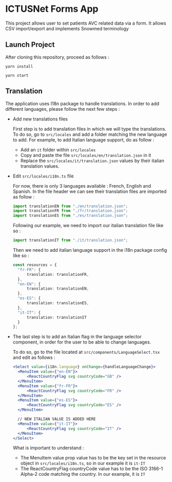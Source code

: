 # ICTUSNet Forms App

This project allows user to set patients AVC related data via a form. It allows CSV import/export and implements Snowmed terminology

## Launch Project

After cloning this repository, proceed as follows :

`yarn install`

`yarn start`

## Translation

The application uses I18n package to handle translations. In order to add different languages, please follow the next few steps : 

- Add new translations files

    First step is to add translation files in which we will type the translations. To do so, go to `src/locales` and add a folder matching the new language to add. For example, to add Italian language support, do as follow :
  
  - Add an `it` folder within `src/locales`
  - Copy and paste the file `src/locales/en/translation.json` in it
  - Replace the `src/locales/it/translation.json` values by their italian translation values.

- Edit `src/locales/i18n.ts` file
  
    For now, there is only 3 languages available : French, English and Spanish. In the file header we can see their translation files are imported as follow :

    ```typescript
    import translationEN from "./en/translation.json";
    import translationFR from "./fr/translation.json";
    import translationES from "./es/translation.json";
    ```

    Following our example, we need to import our italian translation file like so :

    ```typescript
    import translationIT from "./it/translation.json";
    ```

    Then we need to add italian language support in the i18n package config like so :

  ```typescript 
  const resources = {
    "fr-FR": {
        translation: translationFR,
    },
    "en-EN": {
        translation: translationEN,
    },
    "es-ES": {
        translation: translationES,
    },
    "it-IT": {
        translation: translationIT
    }
  };
  ```

- The last step is to add an Italian flag in the language selector component, in order for the user to be able to change languages.
  
  To do so, go to the file located at `src/components/LanguageSelect.tsx` and edit as follows :

  ```jsx
  <Select value={i18n.language} onChange={handleLanguageChange}>
    <MenuItem value={"en-EN"}>
        <ReactCountryFlag svg countryCode="GB" />
    </MenuItem>
    <MenuItem value={"fr-FR"}>
        <ReactCountryFlag svg countryCode="FR" />
    </MenuItem>
    <MenuItem value={"es-ES"}>
        <ReactCountryFlag svg countryCode="ES" />
    </MenuItem>

    // NEW ITALIAN VALUE IS ADDED HERE
    <MenuItem value={"it-IT"}>
        <ReactCountryFlag svg countryCode="IT" />
    </MenuItem>
  </Select>
  ```

    What is important to understand :
    - The MenuItem value prop value has to be the key set in the resource object in `src/locales/i18n.ts`, so in our example it is `it-IT`
    - The ReactCountryFlag countryCode value has to be the ISO 3166-1 Alpha-2 code matching the country. In our example, it is `IT`
